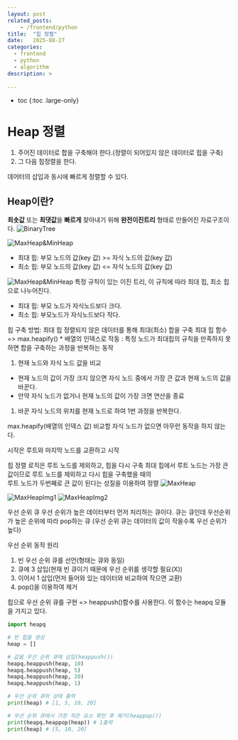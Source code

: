 ```yaml
---
layout: post
related_posts:
    - /frontend/python
title:  "힙 정렬"
date:   2025-08-27
categories:
  - frontend
  - python
  - algorithm
description: >
  
---
```

* toc
{:toc .large-only}

# Heap 정렬
1. 주어진 데이터로 합을 구축해야 한다.(정렬이 되어있지 않은 데이터로 힙을 구축)
2. 그 다음 힙정렬을 한다.

데어터의 삽입과 동시에 빠르게 정렬할 수 있다.

## Heap이란?
**최솟값** 또는 **최댓값**을 **빠르게** 찾아내기 위해 **완전이진트리** 형태로 만들어진 자료구조이다.
![BinaryTree](https://img1.daumcdn.net/thumb/R1280x0/?scode=mtistory2&fname=https%3A%2F%2Fblog.kakaocdn.net%2Fdna%2FrxtPo%2FbtqZTU0RtIB%2FAAAAAAAAAAAAAAAAAAAAAEa-CfsKNKQgwvwtoNYdYAZeHybI8cksKZHOjdCJK6wk%2Fimg.png%3Fcredential%3DyqXZFxpELC7KVnFOS48ylbz2pIh7yKj8%26expires%3D1761922799%26allow_ip%3D%26allow_referer%3D%26signature%3DFdyJtn68ITsDnQlx3yg0U7FVP90%253D)

![MaxHeap&MinHeap](https://img1.daumcdn.net/thumb/R1280x0/?scode=mtistory2&fname=https%3A%2F%2Fblog.kakaocdn.net%2Fdna%2FlR7aO%2FbtqZSuVD2vb%2FAAAAAAAAAAAAAAAAAAAAAP4RP2moe9XAe3MSmP4fO98kxAr9SJZxiLWgCrSM97cU%2Fimg.png%3Fcredential%3DyqXZFxpELC7KVnFOS48ylbz2pIh7yKj8%26expires%3D1761922799%26allow_ip%3D%26allow_referer%3D%26signature%3DuBAXwZEON8THrpfzJZDoaCH%252F%252F%252BA%253D)
* 최대 힙: 부모 노드의 값(key 값) >= 자식 노드의 값(key 값)
* 최소 힙: 부모 노드의 값(key 값) <= 자식 노드의 값(key 값)

![MaxHeap&MinHeap](https://img1.daumcdn.net/thumb/R1280x0/?scode=mtistory2&fname=https%3A%2F%2Fblog.kakaocdn.net%2Fdna%2FbaNi4n%2FbtqZ2csFHgz%2FAAAAAAAAAAAAAAAAAAAAABL6CYDeUa-Y5KmmgEwMQDXYxEwHLHG31Tpr_RgFltZ4%2Fimg.png%3Fcredential%3DyqXZFxpELC7KVnFOS48ylbz2pIh7yKj8%26expires%3D1761922799%26allow_ip%3D%26allow_referer%3D%26signature%3DTGktBDy5FnF7TIcYVkyOIoOanH0%253D)
특정 규칙이 있는 이진 트리, 이 규칙에 따라 최대 힙, 최소 힙으로 나누어진다.
* 최대 힙: 부모 노드가 자식노드보다 크다.
* 최소 힙: 부모노드가 자식노드보다 작다.

힙 구축 방법: 최대 힙
정렬되지 않은 데이터를 통해 최대(최소) 합을 구축
최대 힙 함수 => max.heapify() * 배열의 인덱스로 작동
: 특정 노드가 최대힙의 규칙을 만족하지 못하면 합을 구축하는 과정을 반복하는 동작

1. 현재 노드와 자식 노드 값을 비교
- 현재 노드의 값이 가장 크지 않으면 자식 노드 중에서 가장 큰 값과 현재 노드의 값을 바꾼다.
- 만약 자식 노드가 없거나 현재 노드의 값이 가장 크면 연산을 종료
1. 바꾼 자식 노드의 위치를 현재 노드로 하여 1번 과정을 반복한다.

max.heapify(배열의 인덱스 값)
비교할 자식 노드가 없으면 아무런 동작을 하지 않는다.

시작은 루트와 마지막 노드를 교환하고 시작

힙 정렬 로직은 루트 노드를 제외하고, 힙을 다시 구축
최대 힙에서 루트 노드는 가장 큰 값이므로 루트 노드를 제외하고 다시 힙을 구축했을 때의   
루트 노드가 두번째로 큰 값이 된다는 성질을 이용하여 정렬
![MaxHeap](https://img1.daumcdn.net/thumb/R1280x0/?scode=mtistory2&fname=https%3A%2F%2Fblog.kakaocdn.net%2Fdna%2FbPuVM8%2FbtqZ0tCzTir%2FAAAAAAAAAAAAAAAAAAAAAFIQLWJtPoB3-htB63xIj379GLOgBTkEGGAfLOty-WwG%2Fimg.png%3Fcredential%3DyqXZFxpELC7KVnFOS48ylbz2pIh7yKj8%26expires%3D1761922799%26allow_ip%3D%26allow_referer%3D%26signature%3DEwQVH2QE%252FXswFJhoWFrVKeggx9w%253D)

![MaxHeapImg1](https://img1.daumcdn.net/thumb/R1280x0/?scode=mtistory2&fname=https%3A%2F%2Fblog.kakaocdn.net%2Fdna%2Fb2oRsc%2FbtqZZUAq5OE%2FAAAAAAAAAAAAAAAAAAAAACCMkxcdCyO5YnEVdeMMEtSYZOvSxZNki3w_rfjlisRi%2Fimg.png%3Fcredential%3DyqXZFxpELC7KVnFOS48ylbz2pIh7yKj8%26expires%3D1761922799%26allow_ip%3D%26allow_referer%3D%26signature%3DttSlZ4m6Ulnzf6QVOo7%252BG9%252FSIns%253D)
![MaxHeapImg2](https://img1.daumcdn.net/thumb/R1280x0/?scode=mtistory2&fname=https%3A%2F%2Fblog.kakaocdn.net%2Fdna%2FYKTQv%2FbtqZYl6oJFd%2FAAAAAAAAAAAAAAAAAAAAAKfM-3GZRYm0wte6HXHVRlFnibBIa6B97i2zCiW4p-9f%2Fimg.png%3Fcredential%3DyqXZFxpELC7KVnFOS48ylbz2pIh7yKj8%26expires%3D1761922799%26allow_ip%3D%26allow_referer%3D%26signature%3Dm3XcFVYzfCOAR%252BN7jDZwWp5krQI%253D)

우선 순위 큐
우선 순위가 높은 데이터부터 먼저 처리하는 큐이다.
큐는 큐인데 우선순위가 높은 순위에 따라 pop하는 큐
(우선 순위 큐는 데이터의 값이 작을수록 우선 순위가 높다)

우선 순위 동작 원리
1. 빈 우선 순위 큐를 선언(형태는 큐와 동일)
2. 큐에 3 삽입(현재 빈 큐이기 때문에 우선 순위를 생각할 필요(X))
3. 이어서 1 삽입(먼저 들어와 있는 데이터와 비교하여 작으면 교환)
4. pop()을 이용하여 제거

힙으로 우선 순위 큐를 구현 => 
heappush()함수를 사용한다.
이 함수는 heapq 모듈을 가지고 있다.

```python
import heapq

# 빈 힙을 생성
heap = []

# 값을 우선 순위 큐에 삽입(heappush())
heapq.heappush(heap, 10)
heapq.heappush(heap, 5)
heapq.heappush(heap, 20)
heapq.heappush(heap, 1)

# 우선 순위 큐의 상태 출력
print(heap) # [1, 5, 10, 20]

# 우선 순위 큐에서 가장 작은 요소 확인 후 제거(heappop())
print(heapq.heappop(heap)) # 1출력
print(heap) # [5, 10, 20]
```

